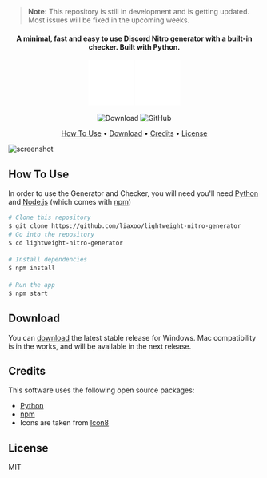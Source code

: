 
> **Note:**
> This repository is still in development and is getting updated. Most issues will be fixed in the upcoming weeks.

<h4 align="center">A minimal, fast and easy to use Discord Nitro generator with a built-in checker. Built with Python.</h4>

<div align="center">

<img src="images/github.svg">
<img src="images/python.svg">

![Download](https://img.shields.io/badge/Download-%23313131.svg?style=for-the-badge&logo=Github&logoColor=white)
![GitHub](https://img.shields.io/github/license/liaxoo/lightweight-nitro-generator?style=for-the-badge)


</div>


<p align="center">
  <a href="#how-to-use">How To Use</a> •
  <a href="#download">Download</a> •
  <a href="#credits">Credits</a> •
  <a href="#license">License</a>
</p>

![screenshot](https://raw.githubusercontent.com/liaxoo/lightweight-nitro-generator/main/images/video.gif)
## How To Use

In order to use the Generator and Checker, you will need you'll need [Python](https://python.org) and [Node.js](http://npmjs.com) (which comes with [npm](http://npmjs.com))

```bash
# Clone this repository
$ git clone https://github.com/liaxoo/lightweight-nitro-generator
# Go into the repository
$ cd lightweight-nitro-generator

# Install dependencies
$ npm install

# Run the app
$ npm start
```

## Download

You can [download](https://github.com/liaxoo/lightweight-nitro-generator/releases) the latest stable release for Windows. Mac compatibility is in the works, and will be available in the next release.

## Credits

This software uses the following open source packages:

- [Python](http://python.org/)
- [npm](https://npmjs.org/)
- Icons are taken from [Icon8](https://icons8.com/)


## License
MIT
